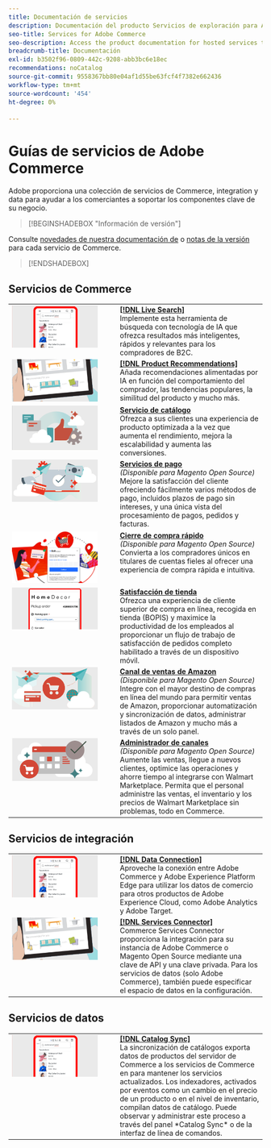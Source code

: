 ```yaml
---
title: Documentación de servicios
description: Documentación del producto Servicios de exploración para Adobe Commerce
seo-title: Services for Adobe Commerce
seo-description: Access the product documentation for hosted services that help Adobe Commerce and Magento Open Source merchants support key components of their business.
breadcrumb-title: Documentación
exl-id: b3502f96-0809-442c-9208-abb3bc6e18ec
recommendations: noCatalog
source-git-commit: 9558367bb80e04af1d55be63fcf4f7382e662436
workflow-type: tm+mt
source-wordcount: '454'
ht-degree: 0%

---
```


# Guías de servicios de Adobe Commerce

Adobe proporciona una colección de servicios de Commerce, integration y data para ayudar a los comerciantes a soportar los componentes clave de su negocio.

>[!BEGINSHADEBOX &quot;Información de versión&quot;]

Consulte [novedades de nuestra documentación de](whats-new.md) o [notas de la versión](release-notes-all.md) para cada servicio de Commerce.

>[!ENDSHADEBOX]

## Servicios de Commerce

<table>
<tr>
  <td valign="top" width="200">
      <img alt="[!DNL Live Search]" src="assets/live-search.png" width="170px"/></td>
   <td valign="top"><a href="https://experienceleague.adobe.com/docs/commerce-merchant-services/live-search/overview.html"><strong>[!DNL Live Search]</strong></a>  
    <div>Implemente esta herramienta de búsqueda con tecnología de IA que ofrezca resultados más inteligentes, rápidos y relevantes para los compradores de B2C.</div>
  </td>
   </tr>
<tr>
   <td valign="top" width="200">
       <img alt="[!UICONTROL Product Recommendations]" src="assets/product-recs.png" width="170px"/></td>
   <td valign="top">
   <a href="https://experienceleague.adobe.com/docs/commerce-merchant-services/product-recommendations/overview.html"><strong>[!DNL Product Recommendations]</strong></a>
    <div>Añada recomendaciones alimentadas por IA en función del comportamiento del comprador, las tendencias populares, la similitud del producto y mucho más.</div>
  </td>
   </tr>
<tr>
    <td valign="top" width="200px">
       <img alt="Servicio de catálogo" src="assets/catalog-service.png" width="170px"></td>
   <td valign="top"><a href="https://experienceleague.adobe.com/docs/commerce-merchant-services/catalog-service/guide-overview.html"> <strong>Servicio de catálogo</strong></a> <br>
    <div>Ofrezca a sus clientes una experiencia de producto optimizada a la vez que aumenta el rendimiento, mejora la escalabilidad y aumenta las conversiones.</div>
  </td>
   </tr>
<tr>
  <td valign="top" width="200px">
    <img alt="Servicios de pago" src="assets/payment-services.png" width="170px"/></td>
   <td valign="top"><a href="https://experienceleague.adobe.com/docs/commerce-merchant-services/payment-services/guide-overview.html"><strong>Servicios de pago</strong></a>  <br><em>(Disponible para Magento Open Source)</em>
    <div>Mejore la satisfacción del cliente ofreciendo fácilmente varios métodos de pago, incluidos plazos de pago sin intereses, y una única vista del procesamiento de pagos, pedidos y facturas.</div>
  </td>
    </tr>
<tr>
  <td valign="top" width="200px">
    <img alt="Cierre de compra rápido" src="assets/quick-checkout.png" width="170px"/></td>
   <td valign="top"><a href="https://experienceleague.adobe.com/docs/commerce-merchant-services/quick-checkout/overview.html"><strong>Cierre de compra rápido</strong></a>  <br><em>(Disponible para Magento Open Source)</em>
    <div>Convierta a los compradores únicos en titulares de cuentas fieles al ofrecer una experiencia de compra rápida e intuitiva.</div>
  </td>
    </tr>
<tr>
    <td valign="top" width="200px">
       <img alt="Satisfacción de tienda" src="assets/store-fulfillment-landing-graphic.png" width="170px"/></td>
   <td valign="top"><a href="https://experienceleague.adobe.com/docs/commerce-merchant-services/store-fulfillment/guide-overview.html"> <strong>Satisfacción de tienda</strong></a></br>
    <div>Ofrezca una experiencia de cliente superior de compra en línea, recogida en tienda (BOPIS) y maximice la productividad de los empleados al proporcionar un flujo de trabajo de satisfacción de pedidos completo habilitado a través de un dispositivo móvil.</div>
  </td>
   </tr>
<tr>
    <td valign="top" width="200px">
       <img alt="Sales Channel de Amazon" src="assets/amazon-channel.png" width="170px"></td>
   <td valign="top"><a href="https://experienceleague.adobe.com/docs/commerce-channels/amazon/guide-overview.html"> <strong>Canal de ventas de Amazon</strong></a> <br><em>(Disponible para Magento Open Source)</em>
    <div>Integre con el mayor destino de compras en línea del mundo para permitir ventas de Amazon, proporcionar automatización y sincronización de datos, administrar listados de Amazon y mucho más a través de un solo panel.</div>
  </td>
   </tr>
<tr>
    <td valign="top">
       <img alt="[!DNL Channel Manager]" src="assets/channel-manager.png" width="170px"></td>
   <td valign="top"><a href="https://experienceleague.adobe.com/docs/commerce-channels/channel-manager/guide-overview.html"> <strong>Administrador de canales</strong></a> <br><em>(Disponible para Magento Open Source)</em>
    <div>Aumente las ventas, llegue a nuevos clientes, optimice las operaciones y ahorre tiempo al integrarse con Walmart Marketplace. Permita que el personal administre las ventas, el inventario y los precios de Walmart Marketplace sin problemas, todo en Commerce.</div>
  </td>
   </tr>
</table>

## Servicios de integración

<table>
<tr>
  <td valign="top" width="200">
      <img alt="[!DNL Data Connection]" src="assets/live-search.png" width="170px"/></td>
   <td valign="top"><a href="https://experienceleague.adobe.com/docs/commerce-merchant-services/data-connection/overview.html"><strong>[!DNL Data Connection]</strong></a>  
    <div>Aproveche la conexión entre Adobe Commerce y Adobe Experience Platform Edge para utilizar los datos de comercio para otros productos de Adobe Experience Cloud, como Adobe Analytics y Adobe Target.</div>
  </td>
   </tr>
<tr>
   <td valign="top" width="200">
       <img alt="[!UICONTROL Services Connector]" src="assets/product-recs.png" width="170px"/></td>
   <td valign="top">
   <a href="https://experienceleague.adobe.com/docs/commerce-merchant-services/user-guides/integration-services/saas.html"><strong>[!DNL Services Connector]</strong></a>
    <div>Commerce Services Connector proporciona la integración para su instancia de Adobe Commerce o Magento Open Source mediante una clave de API y una clave privada. Para los servicios de datos (solo Adobe Commerce), también puede especificar el espacio de datos en la configuración.</div>
  </td>
   </tr>
</table>

## Servicios de datos

<table>
<tr>
   <td valign="top" width="200">
      <img alt="[!DNL Catalog Sync]" src="assets/live-search.png" width="170px"/></td>
   <td valign="top"><a href="https://experienceleague.adobe.com/docs/commerce-merchant-services/user-guides/data-services/catalog-sync.html"><strong>[!DNL Catalog Sync]</strong></a>  
    <div>La sincronización de catálogos exporta datos de productos del servidor de Commerce a los servicios de Commerce en para mantener los servicios actualizados. Los indexadores, activados por eventos como un cambio en el precio de un producto o en el nivel de inventario, compilan datos de catálogo. Puede observar y administrar este proceso a través del panel *Catalog Sync* o de la interfaz de línea de comandos.</div>
  </td>
</tr>
</table>
